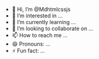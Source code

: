 - 👋 Hi, I’m @Mdhtmlcssjs
- 👀 I’m interested in ...
- 🌱 I’m currently learning ...
- 💞️ I’m looking to collaborate on ...
- 📫 How to reach me ...
- 😄 Pronouns: ...
- ⚡ Fun fact: ...

<!---
Mdhtmlcssjs/Mdhtmlcssjs is a ✨ special ✨ repository because its `README.md` (this file) appears on your GitHub profile.
You can click the Preview link to take a look at your changes.
--->
